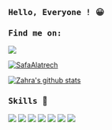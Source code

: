 ### <samp>Hello, Everyone ! :grinning: </samp>

### <samp> Find me on: </samp>

</a><a href="https://www.linkedin.com/in/safa-alatrech-379647151/" target="_blank">
<img src="https://img.shields.io/badge/linkedin%20-%2314354C.svg?&style=for-the-badge&logo=linkedin&logoColor=white"/>

<p align="left"> <img src="https://komarev.com/ghpvc/?username=SafaAlatrech" alt="SafaAlatrech" /> </p>

[![Zahra's github stats](https://github-readme-stats.vercel.app/api?username=SafaAlatrech&hide=stars,issues&count_private=true&show_icons=true&theme=tokyonight)](https://github.com/SafaAlatrech/github-readme-stats) <br />

### <samp>Skills </samp> :muscle:

<img src="https://img.shields.io/badge/python%20-%2314354C.svg?&style=for-the-badge&logo=python&logoColor=white"/> 
<img src="https://img.shields.io/badge/reactjs%20-%23092E20.svg?&style=for-the-badge&logo=reactjs&logoColor=white"/> 
<img src="https://img.shields.io/badge/javascript%20-%23323330.svg?&style=for-the-badge&logo=javascript&logoColor=%23F7DF1E"/> 
<img src="https://img.shields.io/badge/html5%20-%23E34F26.svg?&style=for-the-badge&logo=html5&logoColor=white"/>
<img src="https://img.shields.io/badge/css3%20-%231572B6.svg?&style=for-the-badge&logo=css3&logoColor=white"/> 
<img src="https://img.shields.io/badge/bootstrap%20-%23563D7C.svg?&style=for-the-badge&logo=bootstrap&logoColor=white"/> 
<img src="https://img.shields.io/badge/git%20-%23F05033.svg?&style=for-the-badge&logo=git&logoColor=white"/> 
